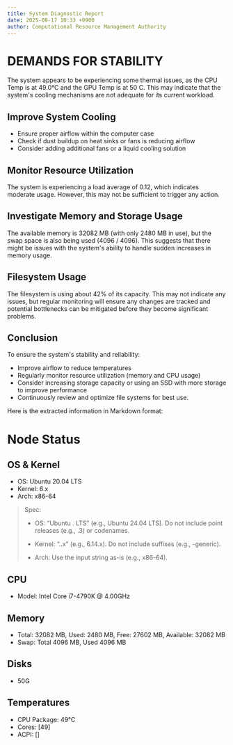 ```yaml
---
title: System Diagnostic Report
date: 2025-08-17 10:33 +0900
author: Computational Resource Management Authority
---
```

# DEMANDS FOR STABILITY

The system appears to be experiencing some thermal issues, as the CPU Temp is at 49.0°C and the GPU Temp is at 50 C. This may indicate that the system's cooling mechanisms are not adequate for its current workload.

## Improve System Cooling

* Ensure proper airflow within the computer case
* Check if dust buildup on heat sinks or fans is reducing airflow
* Consider adding additional fans or a liquid cooling solution

## Monitor Resource Utilization

The system is experiencing a load average of 0.12, which indicates moderate usage. However, this may not be sufficient to trigger any action.

## Investigate Memory and Storage Usage

The available memory is 32082 MB (with only 2480 MB in use), but the swap space is also being used (4096 / 4096). This suggests that there might be issues with the system's ability to handle sudden increases in memory usage.

## Filesystem Usage

The filesystem is using about 42% of its capacity. This may not indicate any issues, but regular monitoring will ensure any changes are tracked and potential bottlenecks can be mitigated before they become significant problems.

## Conclusion

To ensure the system's stability and reliability:

* Improve airflow to reduce temperatures
* Regularly monitor resource utilization (memory and CPU usage)
* Consider increasing storage capacity or using an SSD with more storage to improve performance
* Continuously review and optimize file systems for best use.

Here is the extracted information in Markdown format:

# Node Status

## OS & Kernel

- OS: Ubuntu 20.04 LTS
- Kernel: 6.x
- Arch: x86-64

> Spec:
>
> - OS: “Ubuntu <major>.<minor> LTS” (e.g., Ubuntu 24.04 LTS). Do not include point releases (e.g., .3) or codenames.
>
> - Kernel: “<major>.<minor>.x” (e.g., 6.14.x). Do not include suffixes (e.g., -generic).
>
> - Arch: Use the input string as-is (e.g., x86-64).

## CPU

- Model: Intel Core i7-4790K @ 4.00GHz

## Memory

- Total: 32082 MB, Used: 2480 MB, Free: 27602 MB, Available: 32082 MB
- Swap: Total 4096 MB, Used 4096 MB

## Disks

- 50G

## Temperatures

- CPU Package: 49°C
- Cores: [49]
- ACPI: []
